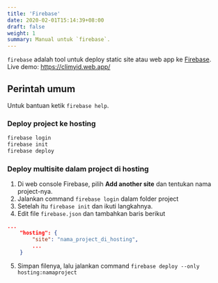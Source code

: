 ```yaml
---
title: 'Firebase'
date: 2020-02-01T15:14:39+08:00
draft: false
weight: 1
summary: Manual untuk `firebase`.
---
```


`firebase` adalah tool untuk deploy static site atau web app ke [Firebase](https://firebase.google.com/).  
Live demo: https://climyid.web.app/

## Perintah umum
Untuk bantuan ketik `firebase help`.

### Deploy project ke hosting
```bash
firebase login
firebase init
firebase deploy
```

### Deploy multisite dalam project di hosting
1. Di web console Firebase, pilih **Add another site** dan tentukan nama project-nya.
2. Jalankan command `firebase login` dalam folder project
3. Setelah itu `firebase init` dan ikuti langkahnya.
4. Edit file `firebase.json` dan tambahkan baris berikut
```json
...
    "hosting": {
        "site": "nama_project_di_hosting",
        ...
    }
```
5. Simpan filenya, lalu jalankan command `firebase deploy --only hosting:namaproject`